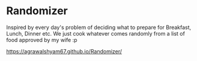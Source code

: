 # Randomizer
Inspired by every day's problem of deciding what to prepare for Breakfast, Lunch, Dinner etc. We just cook whatever comes randomly from a list of food approved by my wife :p 

https://agrawalshyam67.github.io/Randomizer/
